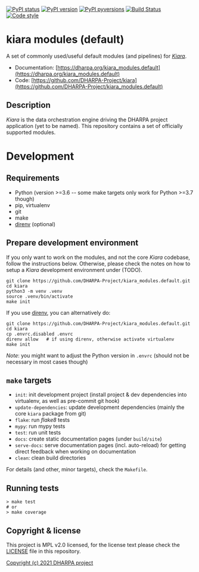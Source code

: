 [![PyPI status](https://img.shields.io/pypi/status/kiara_modules.default.svg)](https://pypi.python.org/pypi/kiara/)
[![PyPI version](https://img.shields.io/pypi/v/kiara_modules.default.svg)](https://pypi.python.org/pypi/kiara/)
[![PyPI pyversions](https://img.shields.io/pypi/pyversions/kiara_modules.default.svg)](https://pypi.python.org/pypi/kiara/)
[![Build Status](https://img.shields.io/endpoint.svg?url=https%3A%2F%2Factions-badge.atrox.dev%2FDHARPA-Project%2Fkiara%2Fbadge%3Fref%3Ddevelop&style=flat)](https://actions-badge.atrox.dev/DHARPA-Project/kiara_modules.default/goto?ref=develop)
[![Code style](https://img.shields.io/badge/code%20style-black-000000.svg)](https://github.com/ambv/black)

# kiara modules (default)

A set of commonly used/useful default modules (and pipelines) for [*Kiara*](https://github.com/DHARPA-project/kiara).

 - Documentation: [https://dharpa.org/kiara_modules.default](https://dharpa.org/kiara_modules.default)
 - Code: [https://github.com/DHARPA-Project/kiara](https://github.com/DHARPA-Project/kiara_modules.default)

## Description

*Kiara* is the data orchestration engine driving the DHARPA project application (yet to be named). This repository contains
a set of officially supported modules.

# Development

## Requirements

- Python (version >=3.6 -- some make targets only work for Python >=3.7 though)
- pip, virtualenv
- git
- make
- [direnv](https://direnv.net/) (optional)


## Prepare development environment

If you only want to work on the modules, and not the core *Kiara* codebase, follow the instructions below. Otherwise, please
check the notes on how to setup a *Kiara* development environment under (TODO).

```console
git clone https://github.com/DHARPA-Project/kiara_modules.default.git
cd kiara
python3 -m venv .venv
source .venv/bin/activate
make init
```

If you use [direnv](https://direnv.net/), you can alternatively do:

``` console
git clone https://github.com/DHARPA-Project/kiara_modules.default.git
cd kiara
cp .envrc.disabled .envrc
direnv allow   # if using direnv, otherwise activate virtualenv
make init
```

*Note*: you might want to adjust the Python version in ``.envrc`` (should not be necessary in most cases though)

## ``make`` targets

- ``init``: init development project (install project & dev dependencies into virtualenv, as well as pre-commit git hook)
- ``update-dependencies``: update development dependencies (mainly the core ``kiara`` package from git)
- ``flake``: run *flake8* tests
- ``mypy``: run mypy tests
- ``test``: run unit tests
- ``docs``: create static documentation pages (under ``build/site``)
- ``serve-docs``: serve documentation pages (incl. auto-reload) for getting direct feedback when working on documentation
- ``clean``: clean build directories

For details (and other, minor targets), check the ``Makefile``.


## Running tests

``` console
> make test
# or
> make coverage
```


## Copyright & license

This project is MPL v2.0 licensed, for the license text please check the [LICENSE](/LICENSE) file in this repository.

[Copyright (c) 2021 DHARPA project](https://dharpa.org)
